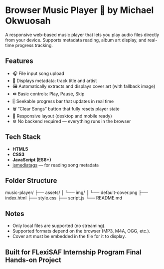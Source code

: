 # Browser Music Player 🎵 by Michael Okwuosah

A responsive web-based music player that lets you play audio files directly from your device. Supports metadata reading, album art display, and real-time progress tracking.

## Features

- 🎧 File input song upload
- 📝 Displays metadata: track title and artist
- 🖼️ Automatically extracts and displays cover art (with fallback image)
- ⏯️ Basic controls: Play, Pause, Skip
- 🎚️ Seekable progress bar that updates in real time
- 🗑️ “Clear Songs” button that fully resets player state
- 📱 Responsive layout (desktop and mobile ready)
- ⚙️ No backend required — everything runs in the browser

## Tech Stack

- **HTML5**
- **CSS3**
- **JavaScript (ES6+)**
- [jsmediatags](https://github.com/aadsm/jsmediatags) — for reading song metadata

## Folder Structure

music-player/
├── assets/
│   └── img/
│       └── default-cover.png
├── index.html
├── style.css
├── script.js
└── README.md

## Notes

 - Only local files are supported (no streaming).
 - Supported formats depend on the browser (MP3, M4A, OGG, etc.).
 - Cover art must be embedded in the file for it to display.

## Built for FLexiSAF Internship Program Final Hands-on Project
